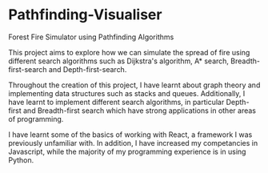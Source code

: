 # Pathfinding-Visualiser
Forest Fire Simulator using Pathfinding Algorithms

This project aims to explore how we can simulate the spread of fire using different search algorithms such as Dijkstra's algorithm, A* search, Breadth-first-search and Depth-first-search.

Throughout the creation of this project, I have learnt about graph theory and implementing data structures such as stacks and queues. Additionally, I have learnt to implement different search algorithms, in particular Depth-first and Breadth-first search which have strong applications in other areas of programming.

I have learnt some of the basics of working with React, a framework I was previously unfamiliar with. In addition, I have increased my competancies in Javascript, while the majority of my programming experience is in using Python.

